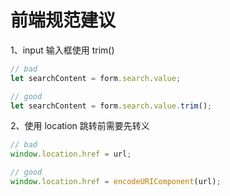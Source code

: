 # 前端规范建议

1、input 输入框使用 trim()

```js
// bad
let searchContent = form.search.value;

// good
let searchContent = form.search.value.trim();
```

2、使用 location 跳转前需要先转义

```js
// bad
window.location.href = url;

// good
window.location.href = encodeURIComponent(url);
```

